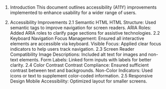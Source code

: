 1. Introduction
This document outlines accessibility (A11Y) improvements implemented to enhance usability for a wider range of users.

2. Accessibility Improvements
2.1 Semantic HTML
HTML Structure: Used semantic tags to improve navigation for screen readers.
ARIA Roles: Added ARIA roles to clarify page sections for assistive technologies.
2.2 Keyboard Navigation
Focus Management: Ensured all interactive elements are accessible via keyboard.
Visible Focus: Applied clear focus indicators to help users track navigation.
2.3 Screen Reader Compatibility
Image Descriptions: Included alt text for images and non-text elements.
Form Labels: Linked form inputs with labels for better clarity.
2.4 Color Contrast
Contrast Compliance: Ensured sufficient contrast between text and backgrounds.
Non-Color Indicators: Used icons or text to supplement color-coded information.
2.5 Responsive Design
Mobile Accessibility: Optimized layout for smaller screens.
